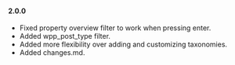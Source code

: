 #### 2.0.0
* Fixed property overview filter to work when pressing enter.
* Added wpp_post_type filter.
* Added more flexibility over adding and customizing taxonomies. 
* Added changes.md.